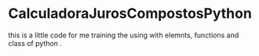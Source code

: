 # CalculadoraJurosCompostosPython
this is a little code for me training the using with elemnts, functions and class of python .
